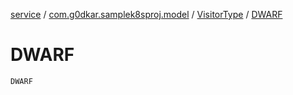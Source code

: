 [service](../../index.md) / [com.g0dkar.samplek8sproj.model](../index.md) / [VisitorType](index.md) / [DWARF](./-d-w-a-r-f.md)

# DWARF

`DWARF`